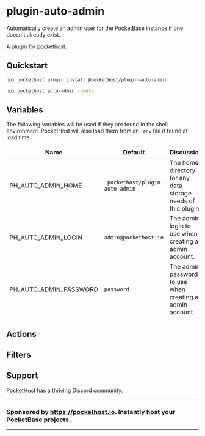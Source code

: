# plugin-auto-admin

Automatically create an admin user for the PocketBase instance if one doesn't already exist.

A plugin for [pockethost](https://www.npmjs.com/package/pockethost).

## Quickstart

```bash
npx pockethost plugin install @pockethost/plugin-auto-admin

npx pockethost auto-admin --help
```

## Variables

The following variables will be used if they are found in the shell environment. PocketHost will also load them from an `.env` file if found at load time.

| Name                   | Default                         | Discussion                                                    |
| ---------------------- | ------------------------------- | ------------------------------------------------------------- |
| PH_AUTO_ADMIN_HOME     | `.pockethost/plugin-auto-admin` | The home directory for any data storage needs of this plugin. |
| PH_AUTO_ADMIN_LOGIN    | `admin@pockethost.io`           | The admin login to use when creating an admin account.        |
| PH_AUTO_ADMIN_PASSWORD | `password`                      | The admin password to use when creating an admin account.     |

## Actions

## Filters

## Support

PocketHost has a thriving [Discord community](https://discord.gg/nVTxCMEcGT).

---

### Sponsored by https://pockethost.io. Instantly host your PocketBase projects.

---
